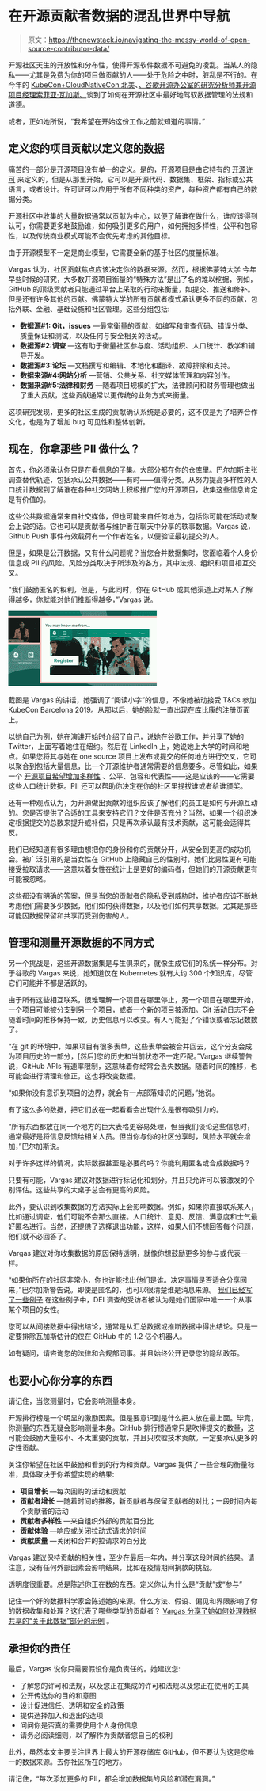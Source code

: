 # 在开源贡献者数据的混乱世界中导航

> 原文：<https://thenewstack.io/navigating-the-messy-world-of-open-source-contributor-data/>

开源社区天生的开放性和分布性，使得开源软件数据不可避免的凌乱。当某人的隐私——尤其是免费为你的项目做贡献的人——处于危险之中时，脏乱是不行的。在今年的 [KubeCon+CloudNativeCon 北美](https://www.cncf.io/kubecon-cloudnativecon-events/?utm_content=inline-mention)、[、谷歌开源办公室的研究分析师兼开源项目经理索菲亚·瓦加斯、](https://twitter.com/Sophia_IV)谈到了如何在开源社区中最好地驾驭数据管理的法规和道德。

或者，正如她所说，“我希望在开始这份工作之前就知道的事情。”

## 定义您的项目贡献以定义您的数据

痛苦的一部分是开源项目没有单一的定义。是的，开源项目是由它持有的 [开源许可](https://thenewstack.io/open-source-licenses-who-holds-the-power/) 来定义的，但是从那里开始，它可以是开源代码、数据集、框架、指标或公共语言，或者设计。许可证可以应用于所有不同种类的资产，每种资产都有自己的数据分类。

开源社区中收集的大量数据通常以贡献为中心，以便了解谁在做什么，谁应该得到认可，你需要更多地鼓励谁，如何吸引更多的用户，如何拥抱多样性，公平和包容性，以及传统商业模式可能不会优先考虑的其他目标。

由于开源模型不一定是商业模型，它需要全新的基于社区的度量标准。

Vargas 认为，社区贡献焦点应该决定你的数据来源。然而，根据佛蒙特大学 今年早些时候的研究，大多数开源项目衡量的“特殊方法”是出了名的难以挖掘，例如，GitHub 的顶级贡献者只能通过平台上采取的行动来衡量，如提交、推送和修补。但是还有许多其他的贡献。佛蒙特大学的所有贡献者模式承认更多不同的贡献，包括外联、金融、基础设施和社区管理。这些分组包括:

*   **数据源#1: Git，issues** —最常衡量的贡献，如编写和审查代码、错误分类、质量保证和测试，以及任何与安全相关的活动。
*   **数据源#2:调查** —这有助于衡量社区参与度、活动组织、人口统计、教学和辅导开发。
*   **数据源#3:论坛** —文档撰写和编辑、本地化和翻译、故障排除和支持。
*   **数据来源#4:网站分析** —营销、公共关系、社交媒体管理和内容创作。
*   **数据来源#5:法律和财务** —随着项目规模的扩大，法律顾问和财务管理也做出了重大贡献，这些贡献通常以更传统的业务方式来衡量。

这项研究发现，更多的社区生成的贡献确认系统是必要的，这不仅是为了培养合作文化，也是为了增加 bug 可见性和整体创新。

## 现在，你拿那些 PII 做什么？

首先，你必须承认你只是在看信息的子集。大部分都在你的仓库里。巴尔加斯主张调查替代轨迹，包括承认公共数据——有时——值得分类。从努力提高多样性的人口统计数据到了解谁在各种社交网站上积极推广您的开源项目，收集这些信息肯定是有价值的。

这些公共数据通常来自社交媒体，但也可能来自任何地方，包括你可能在活动或聚会上说的话。它也可以是贡献者与维护者在聊天中分享的轶事数据。Vargas 说，Github Push 事件有效载荷有一个作者姓名，以便验证最初提交的人。

但是，如果是公开数据，又有什么问题呢？当您合并数据集时，您面临着个人身份信息或 PII 的风险。风险分类取决于所涉及的各方，其中法规、组织和项目相互交叉。

“我们鼓励匿名的权利，但是，与此同时，你在 GitHub 或其他渠道上对某人了解得越多，你就能对他们推断得越多，”Vargas 说。

![Screenshot is of Vargas' talk, where she emphasized the 'read the fine print' message, unlike when she had passively accepted T&Cs to attend KubeCon Barcelona 2019 (the last in-person event.) Her face has graced the KubeCon registration page ever since.](img/cbd8e9b7d10c7b1afec44d6941963268.png)

截图是 Vargas 的讲话，她强调了“阅读小字”的信息，不像她被动接受 T&Cs 参加 KubeCon Barcelona 2019。从那以后，她的脸就一直出现在库比康的注册页面上。

以她自己为例，她在演讲开始时介绍了自己，说她在谷歌工作，并分享了她的 Twitter，上面写着她住在纽约。然后在 LinkedIn 上，她说她上大学的时间和地点。如果您将其与她在 one source 项目上发布或提交的任何地方进行交叉，它可以聚合到包括大量信息，比一个开源维护者通常需要的信息要多。尽管如此，如果一个 [开源项目希望增加多样性](https://thenewstack.io/open-source-communities-need-more-safe-spaces-and-codes-of-conducts-now/) 、公平、包容和代表性——这是应该的——它需要这些人口统计数据。PII 还可以帮助你决定在你的社区里提拔谁或者给谁颁奖。

还有一种观点认为，为开源做出贡献的组织应该了解他们的员工是如何与开源互动的。您是否提供了合适的工具来支持它们？文件是否充分？当然，如果一个组织决定根据提交的总数来提升或补偿，只是再次承认最有技术贡献，这可能会适得其反。

我们已经知道有很多理由想把你的身份和你的贡献分开，从安全到更高的成功机会。被广泛引用的是[](https://peerj.com/preprints/1733/)当女性在 GitHub 上隐藏自己的性别时，她们比男性更有可能接受拉取请求——这意味着女性在统计上是更好的编码者，但她们的开源贡献更有可能被忽略。

这些都没有明确的答案，但是当您的贡献者的隐私受到威胁时，维护者应该不断地考虑他们需要多少数据，他们如何获得数据，以及他们如何共享数据。尤其是那些可能因数据保留和共享而受到伤害的人。

## 管理和测量开源数据的不同方式

另一个挑战是，这些开源数据集是与生俱来的，就像生成它们的系统一样分布。对于谷歌的 Vargas 来说，她知道仅在 Kubernetes 就有大约 300 个知识库，尽管它们可能并不都是活跃的。

由于所有这些相互联系，很难理解一个项目在哪里停止，另一个项目在哪里开始，一个项目可能被分支到另一个项目，或者一个新的项目被添加。Git 活动日志不会随着时间的推移保持一致。历史信息可以改变。有人可能犯了个错误或者忘记数数了。

“在 git 的环境中，如果项目有很多表单，这些表单会被合并回去，这个分支会成为项目历史的一部分，[然后]您的历史和当前状态不一定匹配。”Vargas 继续警告说，GitHub APIs 有速率限制，这意味着你经常会丢失数据。随着时间的推移，也可能会进行清理和修正，这也将改变数据。

“如果你没有意识到项目的边界，就会有一点部落知识的问题，”她说。

有了这么多的数据，把它们放在一起看看会出现什么是很有吸引力的。

“所有东西都放在同一个地方的巨大表格更容易处理，但当我们谈论这些信息时，通常最好是将信息反馈给相关人员。但当你与你的社区分享时，风险水平就会增加，”巴尔加斯说。

对于许多这样的情况，实际数据甚至是必要的吗？你能利用匿名或合成数据吗？

只要有可能，Vargas 建议对数据进行标记化和划分。并且只允许可以被激发的个别评估。这些共享的大桌子总会有更高的风险。

此外，要认识到收集数据的方法实际上会影响数据。例如，如果你直接联系某人，比如通过调查，他们可能不会那么直接。人口统计、意见、反馈、满意度和士气最好匿名进行。当然，还提供了选择退出功能，这样，如果人们不想回答每个问题，他们就不必回答了。

Vargas 建议对你收集数据的原因保持透明，就像你想鼓励更多的参与或代表一样。

“如果你所在的社区非常小，你也许能找出他们是谁。决定事情是否适合分享回来，”巴尔加斯警告说。即使是匿名的，也可以很清楚谁是消息来源。 [我们已经写了一些例子](https://thenewstack.io/open-source-communities-need-more-safe-spaces-and-codes-of-conducts-now/) 在这些例子中，DEI 调查的受访者被认为是她们国家中唯一一个从事某个项目的女性。

您可以从间接数据中得出结论，通常是从汇总数据或推断数据中得出结论。只是一定要排除瓦加斯估计的仅在 GitHub 中的 1.2 亿个机器人。

如有疑问，请咨询您的法律和合规部同事。并且始终公开记录您的隐私政策。

## 也要小心你分享的东西

请记住，当您测量时，它会影响测量本身。

开源排行榜是一个明显的激励因素。但是要意识到是什么把人放在最上面。毕竟，你测量的东西无疑会影响测量本身。GitHub 排行榜通常只是吹捧提交的数量，这可能会鼓励大量较小、不太重要的贡献，并且只吹嘘技术贡献。一定要承认更多的定性贡献。

关注你希望在社区中鼓励和看到的行为和贡献。Vargas 提供了一些合理的衡量标准，具体取决于你希望实现的结果:

*   **项目增长** —每次回购的活动和贡献
*   **贡献者增长** —随着时间的推移，新贡献者与保留贡献者的对比；一段时间内每个贡献者的活动
*   **贡献者多样性** —来自组织外部的贡献百分比
*   **贡献体验** —响应或关闭拉动式请求的时间
*   **贡献质量** —关闭和合并的拉请求的百分比

Vargas 建议保持贡献的相关性，至少在最后一年内，并分享这段时间的结果。请注意，没有任何外部因素会影响结果，比如在疫情期间捐款的挑战。

透明度很重要。总是陈述你正在数的东西。定义你认为什么是“贡献”或“参与”

记住一个好的数据科学家会陈述她的来源。什么方法、假设、偏见和界限影响了你的数据收集和处理？这代表了哪些类型的贡献者？ [Vargas 分享了她如何处理数据共享的“关于此数据”部分的示例](https://opensource.googleblog.com/2021/08/metrics-spikes-and-uncertainty-open-source-contribution-during-a-global-pandemic.html) 。

## 承担你的责任

最后，Vargas 说你只需要假设你是负责任的。她建议您:

*   了解您的许可和法规，以及您正在集成的许可和法规以及您正在使用的工具
*   公开传达你的目的和意图
*   设计促进信任、透明和安全的政策
*   提供选择加入和退出的选项
*   问问你是否真的需要使用个人身份信息
*   请务必阅读细则，以了解作为贡献者您自己的权利

此外，虽然本文主要关注世界上最大的开源存储库 GitHub，但不要认为这是您唯一的数据来源。去你社区所在的地方。

请记住，“每次添加更多的 PII，都会增加数据集的风险和潜在漏洞。”

<svg xmlns:xlink="http://www.w3.org/1999/xlink" viewBox="0 0 68 31" version="1.1"><title>Group</title> <desc>Created with Sketch.</desc></svg>